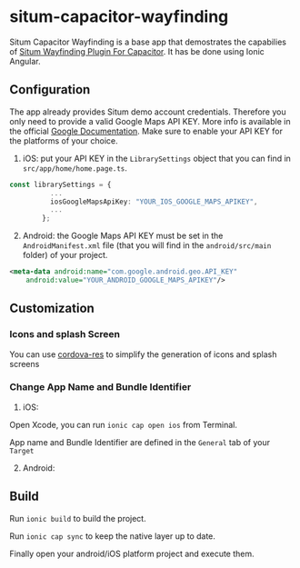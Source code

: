 # situm-capacitor-wayfinding
Situm Capacitor Wayfinding is a base app that demostrates the capabilies of [Situm Wayfinding Plugin For Capacitor](https://github.com/situmtech/situm-capacitor-plugin-wayfinding). It has be done using Ionic Angular.

## Configuration
The app already provides Situm demo account credentials. Therefore you only need to provide a valid Google Maps API KEY. 
More info is available in the official [Google Documentation](https://developers.google.com/maps/documentation/android-sdk/get-api-key).
Make sure to enable your API KEY for the platforms of your choice.

1. iOS: put your API KEY in the `LibrarySettings` object that you can find in `src/app/home/home.page.ts`. 
```typescript
const librarySettings = {
          ...
          iosGoogleMapsApiKey: "YOUR_IOS_GOOGLE_MAPS_APIKEY",
          ...
        };
```
2. Android: the Google Maps API KEY must be set in the `AndroidManifest.xml` file (that you will find in the `android/src/main` folder) of your project.
```xml
<meta-data android:name="com.google.android.geo.API_KEY"
    android:value="YOUR_ANDROID_GOOGLE_MAPS_APIKEY"/>
```

## Customization 

### Icons and splash Screen
You can use [cordova-res](https://capacitorjs.com/docs/guides/splash-screens-and-icons) to simplify the generation of icons and splash screens 

### Change App Name and Bundle Identifier

1. iOS: 

Open Xcode, you can run `ionic cap open ios` from Terminal.

App name and Bundle Identifier are defined in the `General` tab of your `Target`

2. Android: 


## Build

Run `ionic build` to build the project.

Run `ionic cap sync` to keep the native layer up to date.

Finally open your android/iOS platform project and execute them.